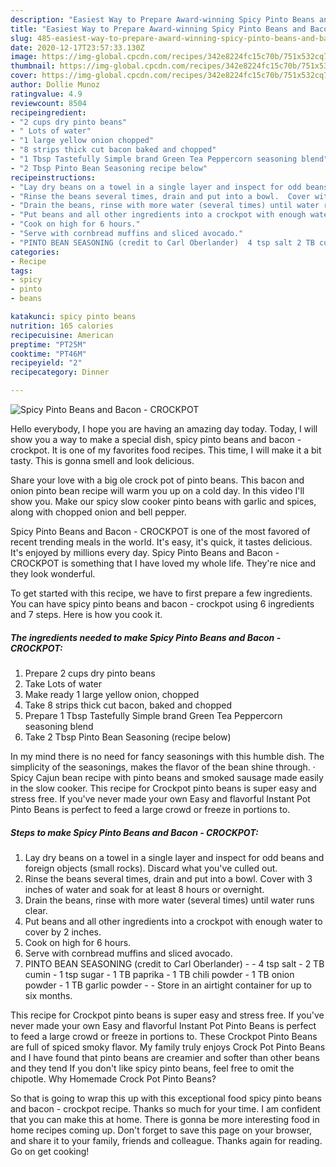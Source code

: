 ```yaml
---
description: "Easiest Way to Prepare Award-winning Spicy Pinto Beans and Bacon - CROCKPOT"
title: "Easiest Way to Prepare Award-winning Spicy Pinto Beans and Bacon - CROCKPOT"
slug: 485-easiest-way-to-prepare-award-winning-spicy-pinto-beans-and-bacon-crockpot
date: 2020-12-17T23:57:33.130Z
image: https://img-global.cpcdn.com/recipes/342e8224fc15c70b/751x532cq70/spicy-pinto-beans-and-bacon-crockpot-recipe-main-photo.jpg
thumbnail: https://img-global.cpcdn.com/recipes/342e8224fc15c70b/751x532cq70/spicy-pinto-beans-and-bacon-crockpot-recipe-main-photo.jpg
cover: https://img-global.cpcdn.com/recipes/342e8224fc15c70b/751x532cq70/spicy-pinto-beans-and-bacon-crockpot-recipe-main-photo.jpg
author: Dollie Munoz
ratingvalue: 4.9
reviewcount: 8504
recipeingredient:
- "2 cups dry pinto beans"
- " Lots of water"
- "1 large yellow onion chopped"
- "8 strips thick cut bacon baked and chopped"
- "1 Tbsp Tastefully Simple brand Green Tea Peppercorn seasoning blend"
- "2 Tbsp Pinto Bean Seasoning recipe below"
recipeinstructions:
- "Lay dry beans on a towel in a single layer and inspect for odd beans and foreign objects (small rocks).  Discard what you&#39;ve culled out."
- "Rinse the beans several times, drain and put into a bowl.  Cover with 3 inches of water and soak for at least 8 hours or overnight."
- "Drain the beans, rinse with more water (several times) until water runs clear."
- "Put beans and all other ingredients into a crockpot with enough water to cover by 2 inches."
- "Cook on high for 6 hours."
- "Serve with cornbread muffins and sliced avocado."
- "PINTO BEAN SEASONING (credit to Carl Oberlander)  4 tsp salt 2 TB cumin 1 tsp sugar 1 TB paprika 1 TB chili powder 1 TB onion powder 1 TB garlic powder  Store in an airtight container for up to six months."
categories:
- Recipe
tags:
- spicy
- pinto
- beans

katakunci: spicy pinto beans 
nutrition: 165 calories
recipecuisine: American
preptime: "PT25M"
cooktime: "PT46M"
recipeyield: "2"
recipecategory: Dinner

---
```



![Spicy Pinto Beans and Bacon - CROCKPOT](https://img-global.cpcdn.com/recipes/342e8224fc15c70b/751x532cq70/spicy-pinto-beans-and-bacon-crockpot-recipe-main-photo.jpg)

Hello everybody, I hope you are having an amazing day today. Today, I will show you a way to make a special dish, spicy pinto beans and bacon - crockpot. It is one of my favorites food recipes. This time, I will make it a bit tasty. This is gonna smell and look delicious.

Share your love with a big ole crock pot of pinto beans. This bacon and onion pinto bean recipe will warm you up on a cold day. In this video I&#39;ll show you. Make our spicy slow cooker pinto beans with garlic and spices, along with chopped onion and bell pepper.

Spicy Pinto Beans and Bacon - CROCKPOT is one of the most favored of recent trending meals in the world. It's easy, it's quick, it tastes delicious. It's enjoyed by millions every day. Spicy Pinto Beans and Bacon - CROCKPOT is something that I have loved my whole life. They're nice and they look wonderful.


To get started with this recipe, we have to first prepare a few ingredients. You can have spicy pinto beans and bacon - crockpot using 6 ingredients and 7 steps. Here is how you cook it.

<!--inarticleads1-->

##### The ingredients needed to make Spicy Pinto Beans and Bacon - CROCKPOT:

1. Prepare 2 cups dry pinto beans
1. Take  Lots of water
1. Make ready 1 large yellow onion, chopped
1. Take 8 strips thick cut bacon, baked and chopped
1. Prepare 1 Tbsp Tastefully Simple brand Green Tea Peppercorn seasoning blend
1. Take 2 Tbsp Pinto Bean Seasoning (recipe below)


In my mind there is no need for fancy seasonings with this humble dish. The simplicity of the seasonings, makes the flavor of the bean shine through. · Spicy Cajun bean recipe with pinto beans and smoked sausage made easily in the slow cooker. This recipe for Crockpot pinto beans is super easy and stress free. If you&#39;ve never made your own Easy and flavorful Instant Pot Pinto Beans is perfect to feed a large crowd or freeze in portions to. 

<!--inarticleads2-->

##### Steps to make Spicy Pinto Beans and Bacon - CROCKPOT:

1. Lay dry beans on a towel in a single layer and inspect for odd beans and foreign objects (small rocks).  Discard what you&#39;ve culled out.
1. Rinse the beans several times, drain and put into a bowl.  Cover with 3 inches of water and soak for at least 8 hours or overnight.
1. Drain the beans, rinse with more water (several times) until water runs clear.
1. Put beans and all other ingredients into a crockpot with enough water to cover by 2 inches.
1. Cook on high for 6 hours.
1. Serve with cornbread muffins and sliced avocado.
1. PINTO BEAN SEASONING (credit to Carl Oberlander) -  - 4 tsp salt - 2 TB cumin - 1 tsp sugar - 1 TB paprika - 1 TB chili powder - 1 TB onion powder - 1 TB garlic powder -  - Store in an airtight container for up to six months.


This recipe for Crockpot pinto beans is super easy and stress free. If you&#39;ve never made your own Easy and flavorful Instant Pot Pinto Beans is perfect to feed a large crowd or freeze in portions to. These Crockpot Pinto Beans are full of spiced smoky flavor. My family truly enjoys Crock Pot Pinto Beans and I have found that pinto beans are creamier and softer than other beans and they tend If you don&#39;t like spicy pinto beans, feel free to omit the chipotle. Why Homemade Crock Pot Pinto Beans? 

So that is going to wrap this up with this exceptional food spicy pinto beans and bacon - crockpot recipe. Thanks so much for your time. I am confident that you can make this at home. There is gonna be more interesting food in home recipes coming up. Don't forget to save this page on your browser, and share it to your family, friends and colleague. Thanks again for reading. Go on get cooking!
